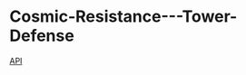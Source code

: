 # Cosmic-Resistance---Tower-Defense

[API](https://github.com/QuintonMak/Cosmic-Resistance---Tower-Defense/blob/main/Cosmic%20Resistance%20-%20Tower%20Defense/doc/allclasses-index.html)
